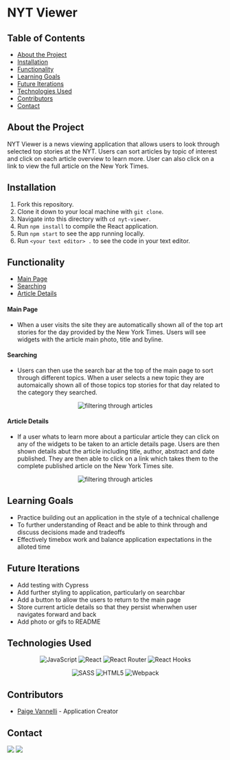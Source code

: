 <h1 align="left">NYT Viewer</h1>

<!-- <p align="center">
  <a href="https://hitch-a-ride-app.herokuapp.com/">
    <img src="./public/logo192.png" alt="Red Cartoon Car" width="200" height='auto'>
  </a>
    <p align="center">
    <br />
    <a href="https://hitch-a-ride-app.herokuapp.com/"><strong>Explore the app »</strong></a>
    <br />
    <br />
    </p>
  </p> -->

## Table of Contents

* [About the Project](#about-the-project)
* [Installation](#installation)
* [Functionality](#functionality)
* [Learning Goals](#learning-goals)
* [Future Iterations](#future-iterations)
* [Technologies Used](#technologies-used)
* [Contributors](#contributors)
* [Contact](#contact)


## About the Project
NYT Viewer is a news viewing application that allows users to look through selected top stories at the NYT. Users can sort articles by topic of interest and click on each article overview to learn more. User can also click on a link to view the full article on the New York Times.

## Installation

1. Fork this repository.
2. Clone it down to your local machine with `git clone`.
3. Navigate into this directory with `cd nyt-viewer`.
4. Run `npm install` to compile the React application.
5. Run `npm start` to see the app running locally.
6. Run `<your text editor> .` to see the code in your text editor.


## Functionality
* [Main Page](#main-page)
* [Searching](#searching)
* [Article Details](#article-details)

#### Main Page
  -  When a user visits the site they are automatically shown all of the top art stories for the day provided by the New York Times. Users will see widgets with the article main photo, title and byline.
#### Searching
  - Users can then use the search bar at the top of the main page to sort through different topics. When a user selects a new topic they are automaically shown all of those topics top stories for that day related to the category they searched. 
 
<p align="center">
  <img alt="filtering through articles" src="./src/assets/filter.gif">
</p>

#### Article Details
  - If a user whats to learn more about a particular article they can click on any of the widgets to be taken to an article details page. Users are then shown details abut the article including title, author, abstract and date published. They are then able to click on a link which takes them to the complete published article on the New York Times site. 

<p align="center">
  <img alt="filtering through articles" src="./src/assets/details.gif">
</p>

## Learning Goals

- Practice building out an application in the style of a technical challenge
- To further understanding of React and be able to think through and discuss decisions made and tradeoffs
- Effectively timebox work and balance application expectations in the alloted time


## Future Iterations

- Add testing with Cypress
- Add further styling to application, particularly on searchbar
- Add a button to allow the users to return to the main page 
- Store current article details so that they persist whenwhen user navigates forward and back
- Add photo or gifs to README


## Technologies Used

<p align="center">
 <img alt="JavaScript" src="https://img.shields.io/badge/JavaScript-F7DF1E?style=for-the-badge&logo=javascript&logoColor=black">
 <img alt="React" src="https://img.shields.io/badge/React-20232A?style=for-the-badge&logo=react&logoColor=61DAFB">
 <img alt="React Router" src="https://img.shields.io/badge/React_Router-CA4245?style=for-the-badge&logo=react-router&logoColor=white">
 <img alt="React Hooks" src="https://img.shields.io/badge/React Hooks-20232A?style=for-the-badge&logo=react&logoColor=61DAFB">
</p>
<p align="center">
<!--  <img alt="React PWA" src="https://img.shields.io/badge/React PWA-007ACC?style=for-the-badge&logo=react&logoColor=61DAFB">
 <img alt="Cypress" src="https://img.shields.io/badge/cypress-17202C?style=for-the-badge&logo=cypress&logoColor=white"> -->
 <img alt="SASS" src="https://img.shields.io/badge/Sass-CC6699?style=for-the-badge&logo=sass&logoColor=white">
 <img alt="HTML5" src="https://img.shields.io/badge/HTML5-E34F26?style=for-the-badge&logo=html5&logoColor=white">
<!--  <img alt="Heroku" src="https://img.shields.io/badge/Heroku-430098?style=for-the-badge&logo=heroku&logoColor=white"> -->
<!--  <img alt="Travis CI" src="https://img.shields.io/badge/Travis CI-3EAAAF?style=for-the-badge&logo=travis-ci&logoColor=white"> -->
 <img alt="Webpack" src="https://img.shields.io/badge/webpack%20-%238DD6F9.svg?&style=for-the-badge&logo=webpack&logoColor=black">
</p>


## Contributors
* [Paige Vannelli](https://github.com/PaigeVannelli) - Application Creator


## Contact

[<img src="https://img.shields.io/badge/LinkedIn-paige--vannelli-informational?style=for-the-badge&labelColor=black&logo=linkedin&logoColor=0077b5&&color=0077b5"/>][linkedin2]
[<img src="https://img.shields.io/badge/Github-PaigeVannelli-informational?style=for-the-badge&labelColor=black&logo=github&color=8B0BD5"/>][github2]
</br>



<!-- Personal Definitions  -->

[linkedin2]: https://www.linkedin.com/in/paigevannelli/
[github2]: https://github.com/PaigeVannelli
